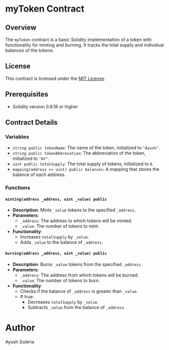 # myToken Contract

## Overview

The `myToken` contract is a basic Solidity implementation of a token with functionality for minting and burning. It tracks the total supply and individual balances of the tokens.

## License

This contract is licensed under the [MIT License](https://opensource.org/licenses/MIT).

## Prerequisites

- Solidity version 0.8.18 or higher

## Contract Details

### Variables

- `string public tokenName`: The name of the token, initialized to `"Ayush"`.
- `string public tokenAbbrevation`: The abbreviation of the token, initialized to `"AY"`.
- `uint public totalSupply`: The total supply of tokens, initialized to `0`.
- `mapping(address => uint) public balances`: A mapping that stores the balance of each address.

### Functions

#### `minting(address _address, uint _value) public`

- **Description**: Mints `_value` tokens to the specified `_address`.
- **Parameters**:
  - `_address`: The address to which tokens will be minted.
  - `_value`: The number of tokens to mint.
- **Functionality**:
  - Increases `totalSupply` by `_value`.
  - Adds `_value` to the balance of `_address`.

#### `burning(address _address, uint _value) public`

- **Description**: Burns `_value` tokens from the specified `_address`.
- **Parameters**:
  - `_address`: The address from which tokens will be burned.
  - `_value`: The number of tokens to burn.
- **Functionality**:
  - Checks if the balance of `_address` is greater than `_value`.
  - If true:
    - Decreases `totalSupply` by `_value`.
    - Subtracts `_value` from the balance of `_address`.

# Author
Ayush Guleria
